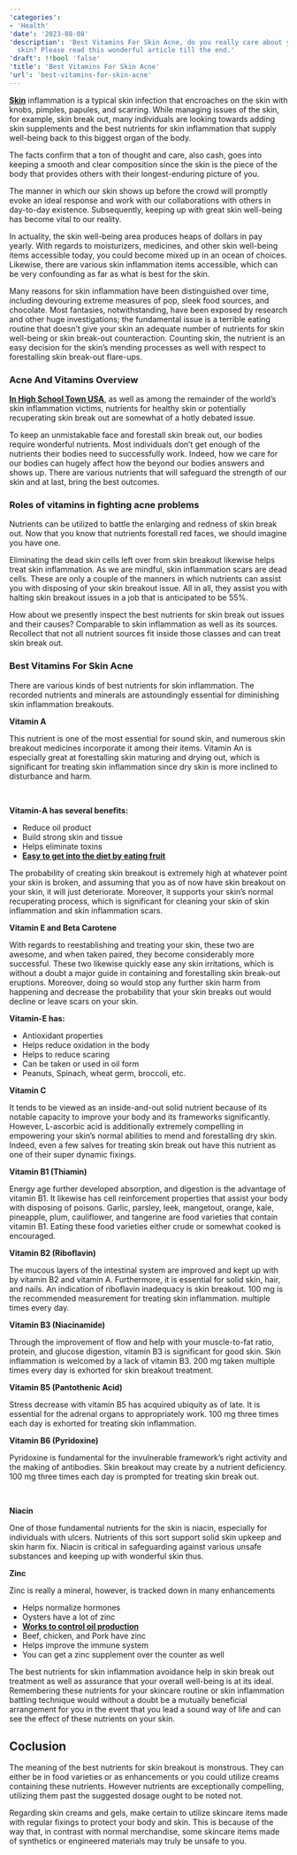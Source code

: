```yaml
---
'categories':
- 'Health'
'date': '2023-08-08'
'description': 'Best Vitamins For Skin Acne, do you really care about your pretty
  skin? Please read this wonderful article till the end.'
'draft': !!bool 'false'
'title': 'Best Vitamins For Skin Acne'
'url': 'best-vitamins-for-skin-acne'
---
```

 








[**Skin**](https://vitalmayfair.com/somatic-breathing-exercises/) inflammation is a typical skin infection that encroaches on the skin with knobs, pimples, papules, and scarring. While managing issues of the skin, for example, skin break out, many individuals are looking towards adding skin supplements and the best nutrients for skin inflammation that supply well-being back to this biggest organ of the body.


The facts confirm that a ton of thought and care, also cash, goes into keeping a smooth and clear composition since the skin is the piece of the body that provides others with their longest-enduring picture of you.


The manner in which our skin shows up before the crowd will promptly evoke an ideal response and work with our collaborations with others in day-to-day existence. Subsequently, keeping up with great skin well-being has become vital to our reality.


In actuality, the skin well-being area produces heaps of dollars in pay yearly. With regards to moisturizers, medicines, and other skin well-being items accessible today, you could become mixed up in an ocean of choices. Likewise, there are various skin inflammation items accessible, which can be very confounding as far as what is best for the skin.


Many reasons for skin inflammation have been distinguished over time, including devouring extreme measures of pop, sleek food sources, and chocolate. Most fantasies, notwithstanding, have been exposed by research and other huge investigations; the fundamental issue is a terrible eating routine that doesn’t give your skin an adequate number of nutrients for skin well-being or skin break-out counteraction. Counting skin, the nutrient is an easy decision for the skin’s mending processes as well with respect to forestalling skin break-out flare-ups.



### **Acne And Vitamins Overview**


[**In High School Town USA**](https://vitalmayfair.com/natural-treatment-for-hole-in-the-heart/), as well as among the remainder of the world’s skin inflammation victims, nutrients for healthy skin or potentially recuperating skin break out are somewhat of a hotly debated issue.


To keep an unmistakable face and forestall skin break out, our bodies require wonderful nutrients. Most individuals don’t get enough of the nutrients their bodies need to successfully work. Indeed, how we care for our bodies can hugely affect how the beyond our bodies answers and shows up. There are various nutrients that will safeguard the strength of our skin and at last, bring the best outcomes.


### **Roles of vitamins in fighting acne problems**


Nutrients can be utilized to battle the enlarging and redness of skin break out. Now that you know that nutrients forestall red faces, we should imagine you have one.


Eliminating the dead skin cells left over from skin breakout likewise helps treat skin inflammation. As we are mindful, skin inflammation scars are dead cells. These are only a couple of the manners in which nutrients can assist you with disposing of your skin breakout issue. All in all, they assist you with halting skin breakout issues in a job that is anticipated to be 55%.


How about we presently inspect the best nutrients for skin break out issues and their causes? Comparable to skin inflammation as well as its sources. Recollect that not all nutrient sources fit inside those classes and can treat skin break out.


### **Best Vitamins For Skin Acne**


There are various kinds of best nutrients for skin inflammation. The recorded nutrients and minerals are astoundingly essential for diminishing skin inflammation breakouts.


**Vitamin A**


This nutrient is one of the most essential for sound skin, and numerous skin breakout medicines incorporate it among their items. Vitamin An is especially great at forestalling skin maturing and drying out, which is significant for treating skin inflammation since dry skin is more inclined to disturbance and harm.


 


**Vitamin-A has several benefits:**


* Reduce oil product
* Build strong skin and tissue
* Helps eliminate toxins
* [**Easy to get into the diet by eating fruit**](https://vitalmayfair.com/natural-treatment-for-hole-in-the-heart/)


The probability of creating skin breakout is extremely high at whatever point your skin is broken, and assuming that you as of now have skin breakout on your skin, it will just deteriorate. Moreover, it supports your skin’s normal recuperating process, which is significant for cleaning your skin of skin inflammation and skin inflammation scars.



**Vitamin E and Beta Carotene**


With regards to reestablishing and treating your skin, these two are awesome, and when taken paired, they become considerably more successful. These two likewise quickly ease any skin irritations, which is without a doubt a major guide in containing and forestalling skin break-out eruptions. Moreover, doing so would stop any further skin harm from happening and decrease the probability that your skin breaks out would decline or leave scars on your skin.


**Vitamin-E has:**


* Antioxidant properties
* Helps reduce oxidation in the body
* Helps to reduce scaring
* Can be taken or used in oil form
* Peanuts, Spinach, wheat germ, broccoli, etc.


**Vitamin C**


It tends to be viewed as an inside-and-out solid nutrient because of its notable capacity to improve your body and its frameworks significantly. However, L-ascorbic acid is additionally extremely compelling in empowering your skin’s normal abilities to mend and forestalling dry skin. Indeed, even a few salves for treating skin break out have this nutrient as one of their super dynamic fixings.


**Vitamin B1 (Thiamin)**


Energy age further developed absorption, and digestion is the advantage of vitamin B1. It likewise has cell reinforcement properties that assist your body with disposing of poisons. Garlic, parsley, leek, mangetout, orange, kale, pineapple, plum, cauliflower, and tangerine are food varieties that contain vitamin B1. Eating these food varieties either crude or somewhat cooked is encouraged.

**Vitamin B2 (Riboflavin)**


The mucous layers of the intestinal system are improved and kept up with by vitamin B2 and vitamin A. Furthermore, it is essential for solid skin, hair, and nails. An indication of riboflavin inadequacy is skin breakout. 100 mg is the recommended measurement for treating skin inflammation. multiple times every day.


**Vitamin B3 (Niacinamide)**


Through the improvement of flow and help with your muscle-to-fat ratio, protein, and glucose digestion, vitamin B3 is significant for good skin. Skin inflammation is welcomed by a lack of vitamin B3. 200 mg taken multiple times every day is exhorted for skin breakout treatment.



**Vitamin B5 (Pantothenic Acid)**


Stress decrease with vitamin B5 has acquired ubiquity as of late. It is essential for the adrenal organs to appropriately work. 100 mg three times each day is exhorted for treating skin inflammation.

**Vitamin B6 (Pyridoxine)**


Pyridoxine is fundamental for the invulnerable framework’s right activity and the making of antibodies. Skin breakout may create by a nutrient deficiency. 100 mg three times each day is prompted for treating skin break out.


 


**Niacin**


One of those fundamental nutrients for the skin is niacin, especially for individuals with ulcers. Nutrients of this sort support solid skin upkeep and skin harm fix. Niacin is critical in safeguarding against various unsafe substances and keeping up with wonderful skin thus.



**Zinc**


Zinc is really a mineral, however, is tracked down in many enhancements


* Helps normalize hormones
* Oysters have a lot of zinc
* [**Works to control oil production**](https://vitalmayfair.com/how-to-stop-period-pain-forever/)
* Beef, chicken, and Pork have zinc
* Helps improve the immune system
* You can get a zinc supplement over the counter as well


The best nutrients for skin inflammation avoidance help in skin break out treatment as well as assurance that your overall well-being is at its ideal. Remembering these nutrients for your skincare routine or skin inflammation battling technique would without a doubt be a mutually beneficial arrangement for you in the event that you lead a sound way of life and can see the effect of these nutrients on your skin.


**Coclusion**
-------------


The meaning of the best nutrients for skin breakout is monstrous. They can either be in food varieties or as enhancements or you could utilize creams containing these nutrients. However nutrients are exceptionally compelling, utilizing them past the suggested dosage ought to be noted not.


Regarding skin creams and gels, make certain to utilize skincare items made with regular fixings to protect your body and skin. This is because of the way that, in contrast with normal merchandise, some skincare items made of synthetics or engineered materials may truly be unsafe to you.


 



 


 




 


 





 


 




 


 



 


 





